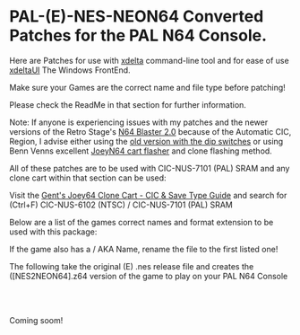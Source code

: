# PAL-(E)-NES-NEON64 Converted Patches for the PAL N64 Console.

Here are Patches for use with [xdelta](http://xdelta.org/) command-line tool and for ease of use [xdeltaUI](https://www.romhacking.net/utilities/598/) The Windows FrontEnd.

Make sure your Games are the correct name and file type before patching!

Please check the ReadMe in that section for further information.

Note: If anyone is experiencing issues with my patches and the newer versions of the Retro Stage's [N64 Blaster 2.0](https://retrostage.net/?product=n64-blaster-2-0) because of the Automatic CIC, Region, I advise either using the [old version with the dip switches](https://web.archive.org/web/20210622192800/https://retrostage.net/?product=n64-blaster-2-0)  or using Benn Venns excellent [JoeyN64 cart flasher](https://bennvenn.myshopify.com/products/joeyn64-cart-flasher) and clone flashing method.


All of these patches are to be used with CIC-NUS-7101 (PAL) SRAM and any clone cart within that section can be used:

Visit the [Gent's Joey64 Clone Cart - CIC & Save Type Guide](https://github.com/TheGent/Gents-N64-xdelta-Patches/blob/main/Gent's%20Joey64%20Clone%20Cart%20-%20CIC%20%26%20Save%20Type%20Guide.md) and search for (Ctrl+F) CIC-NUS-6102 (NTSC) / CIC-NUS-7101 (PAL) SRAM


Below are a list of the games correct names and format extension to be used with this package:

If the game also has a / AKA Name, rename the file to the first listed one!

The following take the original (E) .nes release file and creates the ([NES2NEON64].z64 version of the game to play on your PAL N64 Console

<br>
</br>

Coming soom!
